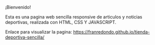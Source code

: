 ¡Bienvenido!

Esta es una pagina web sencilla responsive de articulos y noticias deportivas, realizada con HTML, CSS Y JAVASCRIPT. 

Enlace para visualizar la pagina: https://franredondo.github.io/tienda-deportiva-sencilla/
